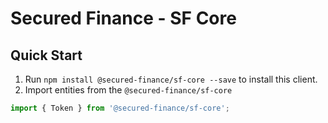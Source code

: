 # Secured Finance - SF Core

## Quick Start

1. Run `npm install @secured-finance/sf-core --save` to install this client.
2. Import entities from the `@secured-finance/sf-core`

```ts
import { Token } from '@secured-finance/sf-core';
```
